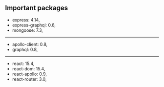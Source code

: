 ## Important packages

- express: 4.14,
- express-graphql: 0.6,
- mongoose: 7.3,

---

- apollo-client: 0.8,
- graphql: 0.8,

---

- react: 15.4,
- react-dom: 15.4,
- react-apollo: 0.9,
- react-router: 3.0,
